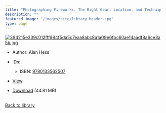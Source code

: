 ```yaml
---
title: "Photographing Fireworks: The Right Gear, Location, and Techniques for Capturing Beautiful Images (Kevin L Wheeler's Library)"
description: ""
featured_image: "/images/site/library-header.jpg"
type: page
---
```


<a href="" target="_blank">![394215e339c012fff984f5da5c7eaa8abc8a1a09e6fbc60ae14aadf8a6ce3a5b.jpg](/images/library/394215e339c012fff984f5da5c7eaa8abc8a1a09e6fbc60ae14aadf8a6ce3a5b.jpg)</a>
* Author: Alan Hess
* IDs:
  * ISBN: <a href="https://www.worldcat.org/isbn/9780133562507" target="_blank">9780133562507</a>
* <a href="" target="_blank">View</a>

* [Download]() (44.81 MB)

<br />[Back to library](/library/)
